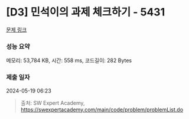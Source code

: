 # [D3] 민석이의 과제 체크하기 - 5431 

[문제 링크](https://swexpertacademy.com/main/code/problem/problemDetail.do?contestProbId=AWVl3rWKDBYDFAXm) 

### 성능 요약

메모리: 53,784 KB, 시간: 558 ms, 코드길이: 282 Bytes

### 제출 일자

2024-05-19 06:23



> 출처: SW Expert Academy, https://swexpertacademy.com/main/code/problem/problemList.do